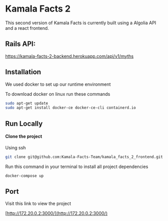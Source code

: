 # Kamala Facts 2

This second version of Kamala Facts is currently built using a Algolia API and a react frontend. 

## Rails API:
https://kamala-facts-2-backend.herokuapp.com/api/v1/myths

## Installation

We used docker to set up our runtime environment

To download docker on linux run these commands

```bash
sudo apt-get update
sudo apt-get install docker-ce docker-ce-cli containerd.io
```

## Run Locally

#### Clone the project

Using ssh

```bash
git clone git@github.com:Kamala-Facts-Team/kamala_facts_2_frontend.git
```

Run this command in your terminal to install all project dependencies

```bash
docker-compose up
```

## Port

Visit this link to view the project

[http://172.20.0.2:3000/](http://172.20.0.2:3000/)
